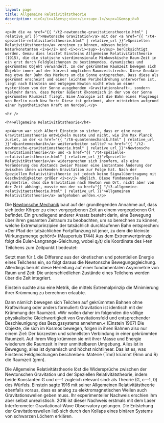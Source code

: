 ```yaml
---
layout: page
title: Allgemeine Relativitätstheorie
description: <i>G</i>=1&emsp;<i>c</i><sup>-1</sup>=1&emsp;ℏ=0
---
```


<section>

	<p>Um die <a href="{{ "/t2-newtonsche-gravitationstheorie.html" | relative_url }}">Newtonsche Gravitation</a> mit der <a href="{{ "/t4-spezielle-relativitaetstheorie.html" | relative_url }}">Speziellen Relativitätstheorie</a> vereinen zu können, müssen beide Naturkonstanten <i>G</i> und <i>c</i><sup>-1</sup> berücksichtigt werden. Genau dies leistet Einsteins Allgemeine Relativitätstheorie (1915), die die statische vierdimensionale Minkowskische Raum-Zeit in ein erst durch Feldgleichungen zu bestimmendes, dynamisches und gekrümmtes Objekt verwandelt. In der gekrümmten Raumzeit bewegen sich Objekte immer auf der kürzest möglichen Raumzeitstrecke. Diese Geodäte mag etwa der Bahn des Merkurs um die Sonne entsprechen. Dass diese als gekrümmt erscheint und einer leichten Periheldrehung unterworfen ist, liegt nach Einstein und entgegen Newton nicht etwa an einer mysteriösen von der Sonne ausgehenden ›Gravitationskraft‹, sondern vielmehr daran, dass Merkur äußerst ökonomisch in der von der Sonne gekrümmten Raumzeit fliegt. Eine Analogie ist die Bahn eines Flugzeugs von Berlin nach New York: Diese ist gekrümmt, aber mitnichten aufgrund einer hypothetischen Kraft am Nordpol.</p>

	<hr />

	<h4>Allgemeine Relativitätstheorie</h4>

	<p>Warum war sich Albert Einstein so sicher, dass er eine neue Gravitationstheorie entwickeln musste und nicht, wie ihm Max Planck zuriet, an der <a href="{{ "/t6-quantenmechanik.html" | relative_url }}">Quantenmechanik</a> weiterarbeiten sollte? <a href="{{ "/t2-newtonsche-gravitationstheorie.html" | relative_url }}">Newtonsche Gravitationstheorie</a> und <a href="{{ "/t4-spezielle-relativitaetstheorie.html" | relative_url }}">Spezielle Relativitätstheorie</a> widersprechen sich insofern, als eine Veränderung des Abstands zweier Massen eine instantane Änderung der zwischen ihnen wirkenden Gravitation zur Folge hat. Nach der Speziellen Relativitätstheorie ist jedoch keine Signalübertragung mit Geschwindigkeiten größer <i>c</i> möglich. Diese fundamentale Asymmetrie, dass die Gravitation nach Newton vom Ort, nicht aber von der Zeit abhängt, musste von der <a href="{{ "/t3-allgemeine-relativitaetstheorie.html" | relative_url }}">Allgemeinen Relativitätstheorie</a> aufgehoben werden.</p>
	
<p>Die <a href="{{ "/t1-newtonsche-mechanik.html" | relative_url }}">Newtonsche Mechanik</a> baut auf der grundlegenden Annahme auf, dass sich jeder Körper zu einer vorgegebenen Zeit an einem vorgegebenen Ort befindet. Ein grundlegend anderer Ansatz besteht darin, eine Bewegung über ihren gesamten Zeitraum zu beobachten, um so berechnen zu können, welche Extremalprinzipien der tatsächlich durchlaufenen Bahn entsprechen: »Der Pfad der tatsächlichen Fortpflanzung ist jener, zu dem die kleinste Wirkungsmenge gehört!« (Maupertuis 1744) Aus dem Extremwertprinzip folgt die Euler-Langrange-Gleichung, wobei <i>q<sub>i</sub>(t)</i> die Koordinate des <i>i</i>-ten Teilchens zum Zeitpunkt <i>t</i> bedeutet:</p>

<p>Setzt man für <i>L</i> die Differenz aus der kinetischen und potentiellen Energie eines Teilchens ein, so folgt daraus die Newtonsche Bewegungsgleichung. Allerdings beruht diese Herleitung auf einer fundamentalen Asymmetrie von Raum und Zeit: Die unterschiedlichen Zustände eines Teilchens werden über die Zeit integriert.</p>

<p>Einstein suchte also eine Metrik, die mittels Extremalprinzip die Minimierung ihrer Krümmung zu berechnen erlaubte.</p>




Dann nämlich bewegen sich Teilchen auf gekrümmten Bahnen ohne Kraftwirkung oder anders formuliert: Gravitation ist identisch mit der Krümmung der Raumzeit. »Wir wollen daher im folgenden die völlige physikalische Gleichwertigkeit von Gravitationsfeld und entsprechender Beschleunigung des Bezugssystems annehmen.« (Einstein 1907) Die Objekte, die sich im Kosmos bewegen, folgen in ihren Bahnen also nur einem Ziel: Der kürzesten und schnellsten Verbindung in einer gekrümmten Raumzeit. Auf ihrem Weg krümmen sie mit ihrer Masse und Energie wiederum die Raumzeit in ihrer unmittelbaren Umgebung. Alles ist in Bewegung, alles ist dynamisch und höchst nichtlinear. Das ist es, was Einsteins Feldgleichungen beschreiben: Materie (Tmn) krümmt (Rmn und R) die Raumzeit (gmn).




Die Allgemeine Relativitätstheorie löst die Widersprüche zwischen der Newtonschen Gravitation und der Speziellen Relativitätstheorie, indem beide Konstanten G und c—1 zugleich relevant sind: als Theorie (G, c—1, 0) des Würfels.
Einstein sagte 1916 mit seiner Allgemeinen Relativitätstheorie ebenfalls voraus, dass es analog zu elektromagnetischen Wellen auch Gravitationswellen geben muss. Ihr experimenteller Nachweis erschien ihm aber selbst unrealistisch. 2016 ist dieser Nachweis erstmals mit dem Laser Interferometer Gravitational-Wave Observatory gelungen. Die Entstehung der Gravitationswellen ließ sich durch den Kollaps eines binären Systems von schwarzen Löchern erklären.</p>

</section>
